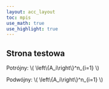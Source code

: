 ```yaml
---
layout: acc_layout
toc: mpis
use_math: true
use_highlight: true
---
```


Strona testowa
---

Potrójny:
\\( \left\\\{A\_i\right\\\}^n\_{i=1} \\)

Podwójny:
\\( \left\\{A\_i\right\\}^n\_{i=1} \\)
